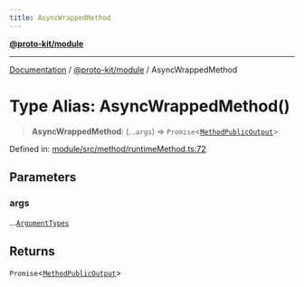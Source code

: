 ```yaml
---
title: AsyncWrappedMethod
---
```


[**@proto-kit/module**](../README.md)

***

[Documentation](../../../README.md) / [@proto-kit/module](../README.md) / AsyncWrappedMethod

# Type Alias: AsyncWrappedMethod()

> **AsyncWrappedMethod**: (...`args`) => `Promise`\<[`MethodPublicOutput`](../../protocol/classes/MethodPublicOutput.md)\>

Defined in: [module/src/method/runtimeMethod.ts:72](https://github.com/proto-kit/framework/blob/b953c754e500c62f01fbbd6d09adfb2f5577269d/packages/module/src/method/runtimeMethod.ts#L72)

## Parameters

### args

...[`ArgumentTypes`](../../common/type-aliases/ArgumentTypes.md)

## Returns

`Promise`\<[`MethodPublicOutput`](../../protocol/classes/MethodPublicOutput.md)\>
